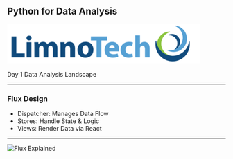 ## Python for Data Analysis
![LimnoTech](https://github.com/LimnoTech/Python-Data-Analysis-Course/blob/master/assets/LimnoTech_Logo-e1486482918678.png)

Day 1
Data Analysis Landscape 

---

### Flux Design

- Dispatcher: Manages Data Flow
- Stores: Handle State & Logic
- Views: Render Data via React

---

![Flux Explained](https://facebook.github.io/flux/img/flux-simple-f8-diagram-explained-1300w.png)